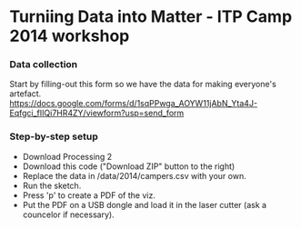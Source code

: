 # Turniing Data into Matter - ITP Camp 2014 workshop

### Data collection

Start by filling-out this form so we have the data for making everyone's artefact.  
https://docs.google.com/forms/d/1sqPPwga_AOYW11jAbN_Yta4J-Eqfgci_fIIQi7HR4ZY/viewform?usp=send_form

### Step-by-step setup

* Download Processing 2
* Download this code ("Download ZIP" button to the right)
* Replace the data in /data/2014/campers.csv with your own.
* Run the sketch.
* Press 'p' to create a PDF of the viz.
* Put the PDF on a USB dongle and load it in the laser cutter (ask a councelor if necessary).
